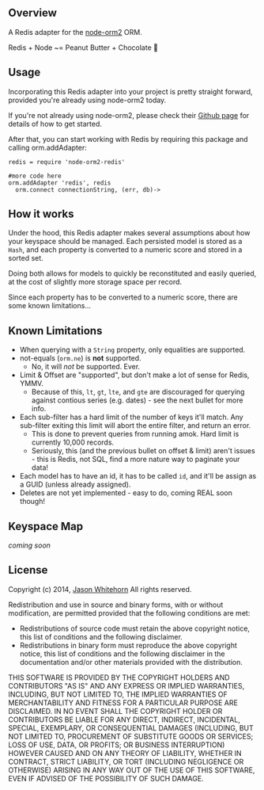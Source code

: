## Overview

A Redis adapter for the [node-orm2](https://github.com/dresende/node-orm2) ORM.

Redis + Node ~= Peanut Butter + Chocolate :blue_heart:

## Usage

Incorporating this Redis adapter into your project is pretty straight forward, provided you're already using node-orm2 today.

If you're not already using node-orm2, please check their [Github page](https://github.com/dresende/node-orm2) for details of how to get started.

After that, you can start working with Redis by requiring this package and calling orm.addAdapter:

    redis = require 'node-orm2-redis'

    #more code here
    orm.addAdapter 'redis', redis
      orm.connect connectionString, (err, db)->

## How it works

Under the hood, this Redis adapter makes several assumptions about how your keyspace should be managed.
Each persisted model is stored as a `Hash`, and each property is converted to a numeric score and stored in a sorted set.

Doing both allows for models to quickly be reconstituted and easily queried, at the cost of slightly more storage space per record.

Since each property has to be converted to a numeric score, there are some known limitations...

## Known Limitations

* When querying with a `String` property, only equalities are supported.
* not-equals (`orm.ne`) is **not** supported.
  * No, it will _not_ be supported. Ever.
* Limit & Offset are "supported", but don't make a lot of sense for Redis, YMMV.
  * Because of this, `lt`, `gt`, `lte`, and `gte` are discouraged for querying against contious series (e.g. dates) - see the next bullet for more info.
* Each sub-filter has a hard limit of the number of keys it'll match. Any sub-filter exiting this limit will abort the entire filter, and return an error.
  * This is done to prevent queries from running amok. Hard limit is currently 10,000 records.
  * Seriously, this (and the previous bullet on offset & limit) aren't issues - this is Redis, not SQL, find a more nature way to paginate your data!
* Each model has to have an id, it has to be called `id`, and it'll be assign as a GUID (unless already assigned).
* Deletes are not yet implemented - easy to do, coming REAL soon though!

## Keyspace Map

_coming soon_

## License

Copyright (c) 2014, [Jason Whitehorn](https://github.com/jwhitehorn)
All rights reserved.

Redistribution and use in source and binary forms, with or without modification, are permitted provided that the following conditions are met:

* Redistributions of source code must retain the above copyright notice, this list of conditions and the following disclaimer.
* Redistributions in binary form must reproduce the above copyright notice, this list of conditions and the following disclaimer in the documentation and/or other materials provided with the distribution.

THIS SOFTWARE IS PROVIDED BY THE COPYRIGHT HOLDERS AND CONTRIBUTORS "AS IS" AND ANY EXPRESS OR IMPLIED WARRANTIES, INCLUDING, BUT NOT LIMITED TO, THE IMPLIED WARRANTIES OF MERCHANTABILITY AND FITNESS FOR A PARTICULAR PURPOSE ARE DISCLAIMED. IN NO EVENT SHALL THE COPYRIGHT HOLDER OR CONTRIBUTORS BE LIABLE FOR ANY DIRECT, INDIRECT, INCIDENTAL, SPECIAL, EXEMPLARY, OR CONSEQUENTIAL DAMAGES (INCLUDING, BUT NOT LIMITED TO, PROCUREMENT OF SUBSTITUTE GOODS OR SERVICES; LOSS OF USE, DATA, OR PROFITS; OR BUSINESS INTERRUPTION) HOWEVER CAUSED AND ON ANY THEORY OF LIABILITY, WHETHER IN CONTRACT, STRICT LIABILITY, OR TORT (INCLUDING NEGLIGENCE OR OTHERWISE) ARISING IN ANY WAY OUT OF THE USE OF THIS SOFTWARE, EVEN IF ADVISED OF THE POSSIBILITY OF SUCH DAMAGE.
